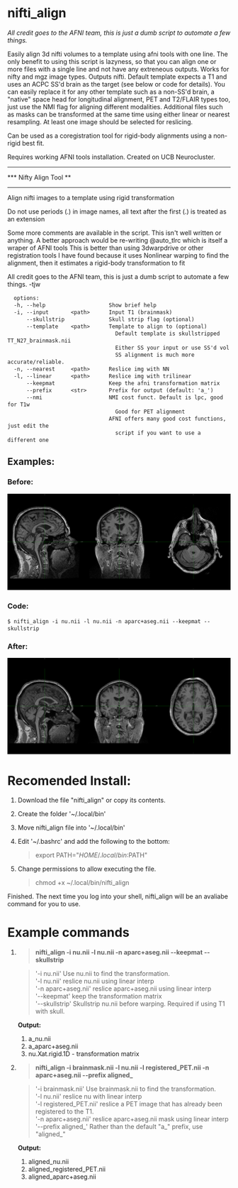 # nifti_align
*All credit goes to the AFNI team, this is just a dumb script to automate a few things.*

Easily align 3d nifti volumes to a template using afni tools with one line. The only benefit to using this script is lazyness, so that you can align one or more files with a single line and not have any extreneous outputs. Works for nifty and mgz image types. Outputs nifti. Default template expects a T1 and uses an ACPC SS'd brain as the target (see below or code for details). You can easily replace it for any other template such as a non-SS'd brain, a "native" space head for longitudinal alignment, PET and T2/FLAIR types too, just use the NMI flag for aligning different modalities. Additional files such as masks can be transformed at the same time using either linear or nearest resampling. At least one image should be selected for reslicing. 

Can be used as a coregistration tool for rigid-body alignments using a non-rigid best fit.

Requires working AFNI tools installation. Created on UCB Neurocluster.

   ***********************
   *** Nifty Align Tool **
   ***********************
    
   Align nifti images to a template using rigid transformation
    
   Do not use periods (.) in image names, all text after the first (.) is treated as an extension
    
   Some more comments are available in the script. This isn't well written or anything.
   A better approach would be re-writing @auto_tlrc which is itself a wraper of AFNI tools
   This is better than using 3dwarpdrive or other registration tools I have found because it uses
   Nonlinear warping to find the alignment, then it estimates a rigid-body transformation to fit
    
   All credit goes to the AFNI team, this is just a dumb script to automate a few things.
   -tjw
     
      options:
      -h, --help                    Show brief help
      -i, --input       <path>      Input T1 (brainmask)
          --skullstrip              Skull strip flag (optional)
          --template    <path>      Template to align to (optional)
                                      Default template is skullstripped TT_N27_brainmask.nii
                                      Either SS your input or use SS'd vol
                                      SS alignment is much more accurate/reliable.
      -n, --nearest     <path>      Reslice img with NN
      -l, --linear      <path>      Reslice img with trilinear
          --keepmat                 Keep the afni transformation matrix
          --prefix      <str>       Prefix for output (default: 'a_')
          --nmi                     NMI cost funct. Default is lpc, good for T1w
                                      Good for PET alignment
                                    AFNI offers many good cost functions, just edit the
                                      script if you want to use a different one
                                      
## Examples:
### Before:
![Before](before.png)   
### Code: 
    $ nifti_align -i nu.nii -l nu.nii -n aparc+aseg.nii --keepmat --skullstrip
### After:
![After](after.png)   

# Recomended Install: 

1. Download the file "nifti_align" or copy its contents.  
2. Create the folder '~/.local/bin'  
3. Move nifti_align file into '~/.local/bin'  
4. Edit '~/.bashrc' and add the following to the bottom:  

    > export PATH="$HOME/.local/bin:$PATH"

5. Change permissions to allow executing the file.
    
    > chmod +x ~/.local/bin/nifti_align

Finished. The next time you log into your shell, nifti_align will be an avaliabe command for you to use. 

# Example commands
1. > **nifti_align -i nu.nii -l nu.nii -n aparc+aseg.nii --keepmat --skullstrip**

    > '-i nu.nii' Use nu.nii to find the transformation.  
    > '-l nu.nii' reslice nu.nii using linear interp  
    > '-n aparc+aseg.nii' reslice aparc+aseg.nii using linear interp  
    > '--keepmat' keep the transformation matrix  
    > '--skullstrip' Skullstrip nu.nii before warping. Required if using T1 with skull.  
    
    **Output:**  
    1. a_nu.nii
    2. a_aparc+aseg.nii
    3. nu.Xat.rigid.1D - transformation matrix
    
2. > **nifti_align -i brainmask.nii -l nu.nii -l registered_PET.nii -n aparc+aseg.nii --prefix aligned_**

    > '-i brainmask.nii' Use brainmask.nii to find the transformation.  
    > '-l nu.nii' reslice nu with linear interp  
    > '-l registered_PET.nii' reslice a PET image that has already been registered to the T1.  
    > '-n aparc+aseg.nii' reslice aparc+aseg.nii mask using linear interp  
    > '--prefix aligned_' Rather than the default "a_" prefix, use "aligned_"  
    
    **Output:**
    1. aligned_nu.nii
    2. aligned_registered_PET.nii
    3. aligned_aparc+aseg.nii
